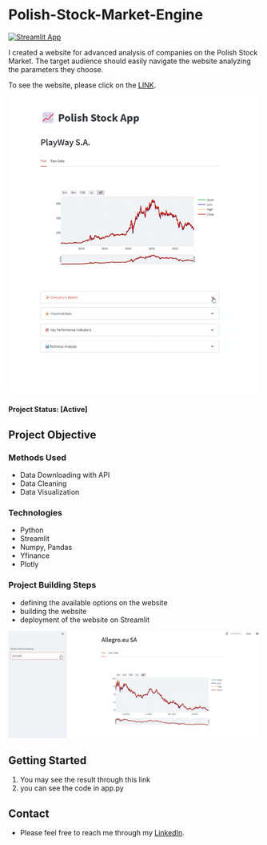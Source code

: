 # Polish-Stock-Market-Engine

[![Streamlit App](https://static.streamlit.io/badges/streamlit_badge_black_white.svg)](https://dominikdawiec-polish-stock-market-engine-app-3wrwd3.streamlitapp.com/)

I created a website for advanced analysis of companies on the Polish Stock Market. The target audience should easily navigate the website analyzing the parameters they choose.

To see the website, please click on the [LINK](https://dominikdawiec-polish-stock-market-engine-app-ome691.streamlit.app/).

![](pegif1.gif)

#### Project Status: [Active]

## Project Objective

### Methods Used
* Data Downloading with API
* Data Cleaning
* Data Visualization

### Technologies
* Python
* Streamlit
* Numpy, Pandas
* Yfinance 
* Plotly

### Project Building Steps
* defining the available options on the website
* building the website
* deployment of the website on Streamlit

![](pegif2.gif)

## Getting Started
1. You may see the result through this link 
2. you can see the code in app.py

## Contact
* Please feel free to reach me through my [LinkedIn](http://linkedin.com/in/dominikdawiec/).  
